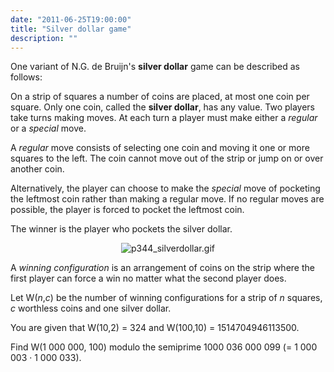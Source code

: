 ```yaml
---
date: "2011-06-25T19:00:00"
title: "Silver dollar game"
description: ""
---
```


<p>One variant of N.G. de Bruijn's <b>silver dollar</b> game can be described as follows:</p>
<p>On a strip of squares a number of coins are placed, at most one coin per square. Only one coin, called the <b>silver dollar</b>, has any value. Two players take turns making moves. At each turn a player must make either a <i>regular</i> or a <i>special</i> move.</p>
<p>A <i>regular</i> move consists of selecting one coin and moving it one or more squares to the left. The coin cannot move out of the strip or jump on or over another coin.</p>
<p>Alternatively, the player can choose to make the <i>special</i> move of pocketing the leftmost coin rather than making a regular move. If no regular moves are possible, the player is forced to pocket the leftmost coin.</p>
<p>The winner is the player who pockets the silver dollar.</p>
<div align="center">
<img alt="p344_silverdollar.gif" src="/images/p344_silverdollar.gif"/></div>
<p>A <i>winning configuration</i> is an arrangement of coins on the strip where the first player can force a win no matter what the second player does.</p>
<p>Let W(<var>n</var>,<var>c</var>) be the number of winning configurations for a strip of <var>n</var> squares, <var>c</var> worthless coins and one silver dollar.</p>
<p>You are given that W(10,2) = 324 and W(100,10) = 1514704946113500.</p>
<p>Find W(1 000 000, 100) modulo the semiprime 1000 036 000 099 (= 1 000 003 · 1 000 033).
</p>

